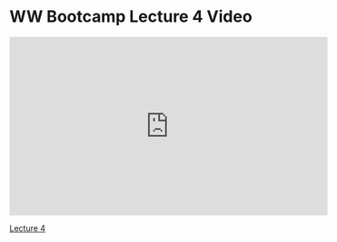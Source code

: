 # WW Bootcamp Lecture 4 Video

<iframe width="560" height="315" src="https://www.youtube.com/embed/5SMWcV8vbFI?rel=0&modestbranding=1" frameborder="0" allowfullscreen></iframe><p><a href="https://youtu.be/5SMWcV8vbFI">Lecture 4</a></p>
